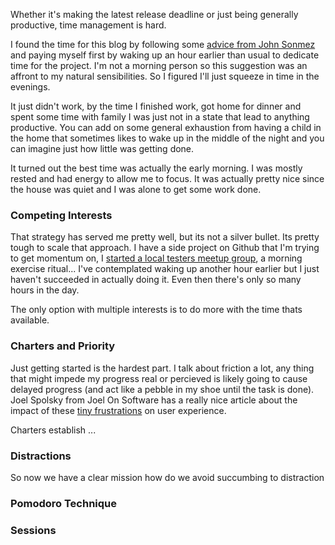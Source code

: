 
Whether it's making the latest release deadline or just being generally productive, time management is hard.  

I found the time for this blog by following some [advice from John Sonmez](https://twitter.com/jsonmez/status/659052192045862912) and paying myself first by waking up an  hour earlier than usual to dedicate time for the project. I'm not a morning person so this suggestion was an affront to my natural sensibilities. So I figured I'll just squeeze in time in the evenings. 

It just didn't work, by the time I finished work, got home for dinner and spent some time with family I was just not in a state that lead to anything productive. You can add on some general exhaustion from having a child in the home that sometimes likes to wake up in the middle of the night and you can imagine just how little was getting done. 

It turned out the best time was actually the early morning. I was mostly rested and had energy to allow me to focus. It was actually pretty nice since the house was quiet and I was alone to get some work done. 

### Competing Interests

That strategy has served me pretty well, but its not a silver bullet. Its pretty tough to scale that approach. I have a side project on Github that I'm trying to get momentum on, I [started a local testers meetup group](), a morning exercise ritual... I've contemplated waking up another hour earlier but I just haven't succeeded in actually doing it. Even then there's only so many hours in the day.

The only option with multiple interests is to do more with the time thats available. 

### Charters and Priority

Just getting started is the hardest part. I talk about friction a lot, any thing that might impede my progress real or percieved is likely going to cause delayed progress (and act like a pebble in my shoe until the task is done). Joel Spolsky from Joel On Software has a really nice article about the impact of these [tiny frustrations](http://www.joelonsoftware.com/uibook/chapters/fog0000000057.html) on user experience.

Charters establish ...

### Distractions
So now we have a clear mission how do we avoid succumbing to distraction
### Pomodoro Technique

### Sessions



